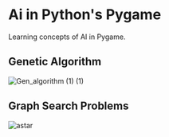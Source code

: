 # Ai in Python's Pygame

Learning concepts of AI in Pygame.

## Genetic Algorithm

![Gen_algorithm (1) (1)](https://user-images.githubusercontent.com/73897941/175332852-473c31ad-2cdc-475f-b7cc-b66d9b4518ee.gif)


## Graph Search Problems

![astar](https://user-images.githubusercontent.com/73897941/175330848-972b87f0-bf80-47b5-9f10-28197094e46e.gif)
